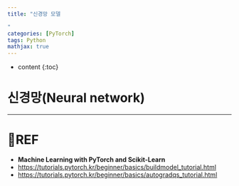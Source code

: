 ```yaml
---
title: "신경망 모델

"
categories: [PyTorch]
tags: Python
mathjax: true
---
```


* content
{:toc}
# 신경망(Neural network)



---

# 📌REF

-   **Machine Learning with PyTorch and Scikit-Learn**
-   <https://tutorials.pytorch.kr/beginner/basics/buildmodel_tutorial.html>
-   <https://tutorials.pytorch.kr/beginner/basics/autogradqs_tutorial.html>

